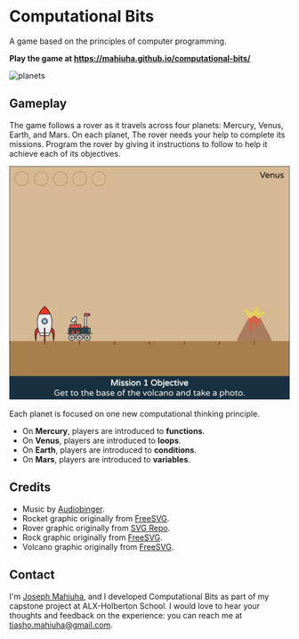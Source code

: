 # Computational Bits

A game based on the principles of computer programming.

**Play the game at <https://mahiuha.github.io/computational-bits/>**

<img width="793" alt="planets" src="https://user-images.githubusercontent.com/35099243/176342024-0655224a-d629-42d3-86eb-613ef201e321.png">

## Gameplay

The game follows a rover as it travels across four planets: Mercury, Venus, Earth, and Mars. On each planet, The rover needs your help to complete its missions. Program the rover by giving it instructions to follow to help it achieve each of its objectives.

![Venus mission](images/venus_mission.png)

Each planet is focused on one new computational thinking principle.

* On **Mercury**, players are introduced to **functions**.
* On **Venus**, players are introduced to **loops**.
* On **Earth**, players are introduced to **conditions**.
* On **Mars**, players are introduced to **variables**.

## Credits

* Music by [Audiobinger](https://freemusicarchive.org/music/Audiobinger/quarantine-beats-vol-2/amerika).
* Rocket graphic originally from [FreeSVG](https://freesvg.org/cartoon-moon-rocket-vector-clip-art).
* Rover graphic originally from [SVG Repo](https://www.svgrepo.com/svg/43211/moon-rover).
* Rock graphic originally from [FreeSVG](https://freesvg.org/ilmenskie-rock-dull-bg2).
* Volcano graphic originally from [FreeSVG](https://freesvg.org/volcano-colour).

## Contact

I'm [Joseph Mahiuha](https://github.com/Mahiuha), and I developed
Computational Bits as part of my capstone project at
ALX-Holberton School.
I would love to hear your thoughts and feedback on the experience: you can reach me at
<tiasho.mahiuha@gmail.com>.
